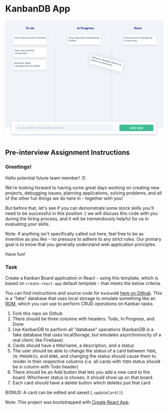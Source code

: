 # KanbanDB App

![Kanban Mockup](public/kanban-example@2x.png)

## Pre-interview Assignment Instructions

### Greetings!

Hello potential future team member! :D

We're looking forward to having some great days working on creating new projects, debugging issues, planning applications, solving problems, and all of the other fun things we do here in - together with you!

But before that, let's see if you can demonstrate some stock skills you'll need to be successful in this position :) we will discuss this code with you during the hiring process, and it will be tremendously helpful for us in evaluating your skills.

Note: if anything isn't specifically called out here, feel free to be as inventive as you like - no pressure to adhere to any strict rules. Our primary goal is to know that you generally understand web application principles.

Have fun!


### Task

Create a Kanban Board application in React - using this template, which is based on `create-react-app` default template - that meets the below criteria.

You can find instructions and source code for `KanbanDB` [here on Github](https://github.com/netpoetica/KanbanDB#kanbandb). This is a "fake" database that uses local storage to emulate something like an [ROM](https://en.wikipedia.org/wiki/Object-relational_mapping), which you can use to perform CRUD operations on Kanban tasks.

1. Fork this repo on Github
1. There should be three columns with headers: Todo, In Progress, and Done
1. Use KanbanDB to perform all "database" operations (KanbanDB is a fake database that uses localStorage, but emulates asynchronocity of a real client, like Firebase)
1. Cards should have a title/name, a description, and a status
1. The user should be able to change the status of a card between `TODO`, `IN_PROGRESS`, and `DONE`, and changing the status should cause them to render in their respective columns (i.e. all cards with `TODO` status should be in column with Todo header)
1. There should be an Add button that lets you add a new card to the board. Whichever status is chosen, it should show up on that board.
1. Each card should have a delete button which deletes just that card

BONUS: A card can be edited and saved (`.updateCard()`).

Note: This project was bootstrapped with [Create React App](https://github.com/facebook/create-react-app).
